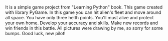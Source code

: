 It is a simple game project from "Learning Python" book. This game created with library PyGame.
In this game you can hit alien's fleet and move around all space. You have only three helth points.
You'll must alive and protect your own home. Develop your accuracy and skills. Make new records and win friends in this battle. 
All pictures were drawing by me, so sorry for some bumps. Good luck, new pilot!
